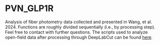 # PVN_GLP1R
Analysis of fiber photometry data collected and presented in Wang, et al. 2024.
Functions are roughly divided sequentially (i.e., by processing step). Feel free to contact with further questions. 
The scripts used to analyze open-field data after processing through DeepLabCut can be found [here](https://github.com/RohanSavani/OpenFieldAnalysis).



